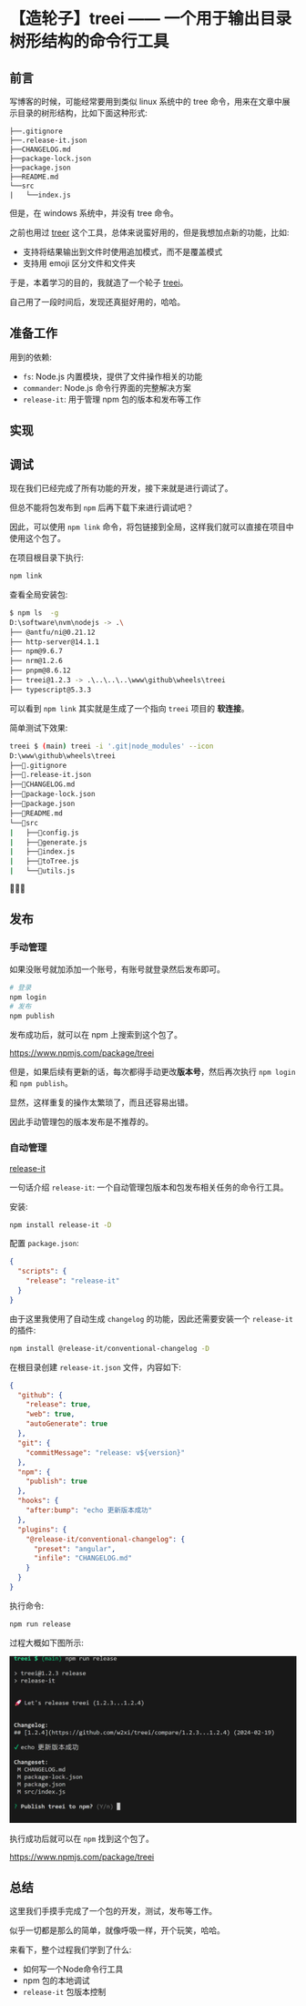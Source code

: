 # 【造轮子】treei —— 一个用于输出目录树形结构的命令行工具

## 前言

写博客的时候，可能经常要用到类似 linux 系统中的 tree 命令，用来在文章中展示目录的树形结构，比如下面这种形式:

```
├──.gitignore
├──.release-it.json
├──CHANGELOG.md
├──package-lock.json
├──package.json
├──README.md
└──src
|   └──index.js
```

但是，在 windows 系统中，并没有 tree 命令。

之前也用过 [treer](https://www.npmjs.com/package/treer) 这个工具，总体来说蛮好用的，但是我想加点新的功能，比如:

- 支持将结果输出到文件时使用追加模式，而不是覆盖模式
- 支持用 emoji 区分文件和文件夹

于是，本着学习的目的，我就造了一个轮子 [treei](https://www.npmjs.com/package/treei)。

自己用了一段时间后，发现还真挺好用的，哈哈。

## 准备工作

用到的依赖:

- `fs`: Node.js 内置模块，提供了文件操作相关的功能
- `commander`: Node.js 命令行界面的完整解决方案
- `release-it`: 用于管理 npm 包的版本和发布等工作

## 实现

## 调试

现在我们已经完成了所有功能的开发，接下来就是进行调试了。

但总不能将包发布到 `npm` 后再下载下来进行调试吧？

因此，可以使用 `npm link` 命令，将包链接到全局，这样我们就可以直接在项目中使用这个包了。

在项目根目录下执行:

```bash
npm link
```

查看全局安装包:

```bash
$ npm ls  -g
D:\software\nvm\nodejs -> .\
├── @antfu/ni@0.21.12
├── http-server@14.1.1
├── npm@9.6.7
├── nrm@1.2.6
├── pnpm@8.6.12
├── treei@1.2.3 -> .\..\..\..\www\github\wheels\treei
├── typescript@5.3.3
```

可以看到 `npm link` 其实就是生成了一个指向 `treei` 项目的 **软连接**。

简单测试下效果:

```bash
treei $ (main) treei -i '.git|node_modules' --icon
D:\www\github\wheels\treei
├──📄.gitignore
├──📄.release-it.json
├──📄CHANGELOG.md
├──📄package-lock.json
├──📄package.json
├──📄README.md
└──📁src
|   ├──📄config.js
|   ├──📄generate.js
|   ├──📄index.js
|   ├──📄toTree.js
|   └──📄utils.js
```

:tada::tada::tada:


## 发布

### 手动管理

如果没账号就加添加一个账号，有账号就登录然后发布即可。

```bash
# 登录
npm login
# 发布
npm publish
```

发布成功后，就可以在 npm 上搜索到这个包了。

https://www.npmjs.com/package/treei

但是，如果后续有更新的话，每次都得手动更改**版本号**，然后再次执行 `npm login` 和 `npm publish`。

显然，这样重复的操作太繁琐了，而且还容易出错。

因此手动管理包的版本发布是不推荐的。

### 自动管理

[release-it](https://github.com/release-it/release-it)

一句话介绍 `release-it`: 一个自动管理包版本和包发布相关任务的命令行工具。

安装:

```bash
npm install release-it -D
```

配置 `package.json`:

```json
{
  "scripts": {
    "release": "release-it"
  }
}
```

由于这里我使用了自动生成 `changelog` 的功能，因此还需要安装一个 `release-it` 的插件:

```bash
npm install @release-it/conventional-changelog -D
```

在根目录创建 `release-it.json` 文件，内容如下:

```json
{
  "github": {
    "release": true,
    "web": true,
    "autoGenerate": true
  },
  "git": {
    "commitMessage": "release: v${version}"
  },
  "npm": {
    "publish": true
  },
  "hooks": {
    "after:bump": "echo 更新版本成功"
  },
  "plugins": {
    "@release-it/conventional-changelog": {
      "preset": "angular",
      "infile": "CHANGELOG.md"
    }
  }
}
```

执行命令:

```bash
npm run release
```

过程大概如下图所示:

![release](./images/release.png)

执行成功后就可以在 `npm` 找到这个包了。

https://www.npmjs.com/package/treei

## 总结

这里我们手摸手完成了一个包的开发，测试，发布等工作。

似乎一切都是那么的简单，就像呼吸一样，开个玩笑，哈哈。

来看下，整个过程我们学到了什么:

- 如何写一个Node命令行工具
- npm 包的本地调试
- `release-it` 包版本控制
